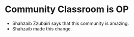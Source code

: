 # Community Classroom is OP

- Shahzaib Zzubairi says that this community is amazing.
- Shahzaib made this change.
